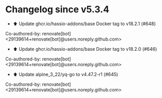 # Changelog since v5.3.4
- ⬆️ Update ghcr.io/hassio-addons/base Docker tag to v18.2.1 (#648)

Co-authored-by: renovate[bot] <29139614+renovate[bot]@users.noreply.github.com> 
- ⬆️ Update ghcr.io/hassio-addons/base Docker tag to v18.2.0 (#646)

Co-authored-by: renovate[bot] <29139614+renovate[bot]@users.noreply.github.com> 
- ⬆️ Update alpine_3_22/yq-go to v4.47.2-r1 (#645)

Co-authored-by: renovate[bot] <29139614+renovate[bot]@users.noreply.github.com> 
